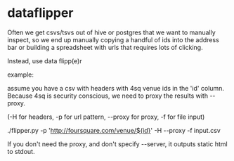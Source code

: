 dataflipper
===========

Often we get csvs/tsvs out of hive or postgres that we want to manually inspect, so we end up manually copying a handful of ids into the address bar or building a spreadsheet with urls that requires lots of clicking.

Instead, use data flipp(e)r

example:

assume you have a csv with headers with 4sq venue ids in the 'id' column. Because 4sq is security conscious, we need to proxy the results with --proxy.

  (-H for headers, -p for url pattern, --proxy for proxy, -f for file input)

 ./flipper.py -p 'http://foursquare.com/venue/${id}' -H --proxy -f input.csv

If you don't need the proxy, and don't specify --server, it outputs static html to stdout.

